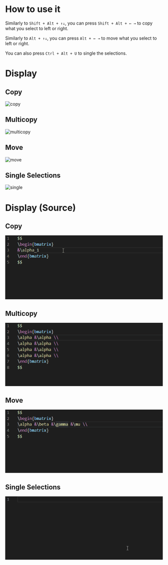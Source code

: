 # How to use it

Similarly to `Shift + Alt + ↑↓`, you can press `Shift + Alt + ← →` to copy what you select to left or right.

Similarly to `Alt + ↑↓`, you can press `Alt + ← →` to move what you select to left or right.

You can also press `Ctrl + Alt + U` to single the selections.

# Display

## Copy

![copy](https://s3.ax1x.com/2020/12/02/DIg8ds.gif)

## Multicopy

![multicopy](https://s3.ax1x.com/2020/12/02/DIgGon.gif)

## Move

![move](https://s3.ax1x.com/2020/12/02/DIgYiq.gif)

## Single Selections

![single](https://s3.ax1x.com/2020/12/02/DIgtJ0.gif)


# Display (Source)

## Copy

![copy](images/copy.gif)

## Multicopy

![multicopy](images/multicopy.gif)

## Move

![move](images/move.gif)

## Single Selections

![single](images/single.gif)